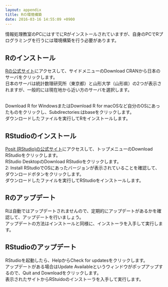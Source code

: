 ```yaml
---
layout: appendix
title: Rの環境構築
date: 2016-03-16 14:55:09 +0900
---
```


情報処理教室のPCにはすでにRがインストールされていますが、自身のPCでRプログラミングを行うには環境構築を行う必要があります。  

<div id="toc"></div>

Rのインストール
----------

[Rの公式サイト](https://www.r-project.org/)にアクセスして、サイドメニューのDownload CRANから日本のサーバをクリックします。  
日本のサーバは統計数理研究所（東京都）と山形大学（山形県）の2つが表示されますが、一般的には現在地から近い方のサーバを選択します。  
<br />

Download R for WindowsまたはDownload R for macOSなど自分のOSにあったものをクリックし、Subdirectories:はbaseをクリックします。  
ダウンロードしたファイルを実行してRをインストールします。  
  

RStudioのインストール
----------

[Posit (RStudio)の公式サイト](https://posit.co/)にアクセスして、トップメニューのDownload RStudioをクリックします。  
RStudio DesktopのDownload RStudioをクリックします。  
2: Install RStudioでOSにあったバージョンが表示されていることを確認して、ダウンロードボタンをクリックします。  
ダウンロードしたファイルを実行してRStudioをインストールします。  


Rのアップデート
----------

Rは自動ではアップデートされませんので、定期的にアップデートがあるかを確認して、アップデートを行いましょう。  
アップデートの方法はインストールと同様に、インストーラを入手して実行します。


RStudioのアップデート
----------

RStudioを起動したら、HelpからCheck for updatesをクリックします。  
アップデートがある場合はUpdate Availableというウィンドウがポップアップするので、Quit and Downloadをクリックします。  
表示されたサイトからRStuidoのインストーラを入手して実行します。  
